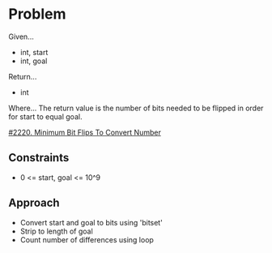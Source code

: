 
# Problem
Given...
- int, start
- int, goal

Return...
- int

Where...
The return value is the number of bits needed to be flipped in order for start
    to equal goal.

[\#2220. Minimum Bit Flips To Convert Number](https://leetcode.com/problems/minimum-bit-flips-to-convert-number/description/?envType=daily-question&envId=2024-09-11)

## Constraints
- 0 <= start, goal <= 10^9

## Approach
- Convert start and goal to bits using 'bitset'
- Strip to length of goal
- Count number of differences using loop

